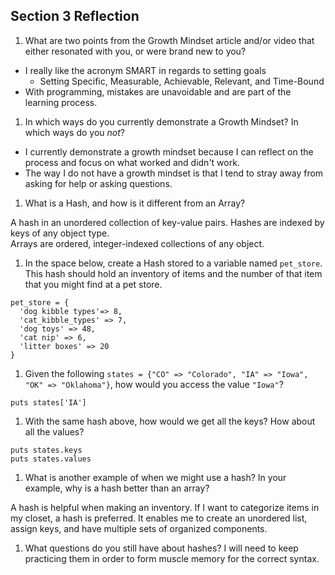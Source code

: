 ## Section 3 Reflection

1. What are two points from the Growth Mindset article and/or video that either resonated with you, or were brand new to you?
  * I really like the acronym SMART in regards to setting goals
    * Setting Specific, Measurable, Achievable, Relevant, and Time-Bound
  * With programming, mistakes are unavoidable and are part of the learning process.   

1. In which ways do you currently demonstrate a Growth Mindset? In which ways do you _not_?
  * I currently demonstrate a growth mindset because I can reflect on the process and focus on what worked and didn't work.
  * The way I do not have a growth mindset is that I tend to stray away from asking for help or asking questions.

1. What is a Hash, and how is it different from an Array?

A hash in an unordered collection of key-value pairs. Hashes are indexed by keys of any object type.  
Arrays are ordered, integer-indexed collections of any object.

1. In the space below, create a Hash stored to a variable named `pet_store`.  This hash should hold an inventory of items and the number of that item that you might find at a pet store.

```
pet_store = {
  'dog kibble types'=> 8,
  'cat_kibble_types' => 7,
  'dog toys' => 48,
  'cat nip' => 6,
  'litter boxes' => 20
}
```

1. Given the following `states = {"CO" => "Colorado", "IA" => "Iowa", "OK" => "Oklahoma"}`, how would you access the value `"Iowa"`?
```
puts states['IA']

```

1. With the same hash above, how would we get all the keys?  How about all the values?

```
puts states.keys
puts states.values

```

1. What is another example of when we might use a hash?  In your example, why is a hash better than an array?

A hash is helpful when making an inventory. If I want to categorize items in my closet, a hash is preferred.
It enables me to create an unordered list, assign keys, and have multiple sets of organized components.  

1. What questions do you still have about hashes?
I will need to keep practicing them in order to form muscle memory for the correct syntax.

